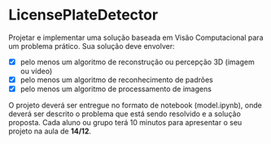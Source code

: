 # LicensePlateDetector

Projetar e implementar uma solução baseada em Visão Computacional para um problema prático. Sua solução deve envolver:

- [X] pelo menos um algoritmo de reconstrução ou percepção 3D (imagem ou vídeo)
- [X] pelo menos um algoritmo de reconhecimento de padrões
- [X] pelo menos um algoritmo de processamento de imagens

O projeto deverá ser entregue no formato de notebook (model.ipynb), onde deverá ser descrito o problema que está sendo resolvido e a solução proposta. Cada aluno ou grupo terá 10 minutos para apresentar o seu projeto na aula de **14/12**.
